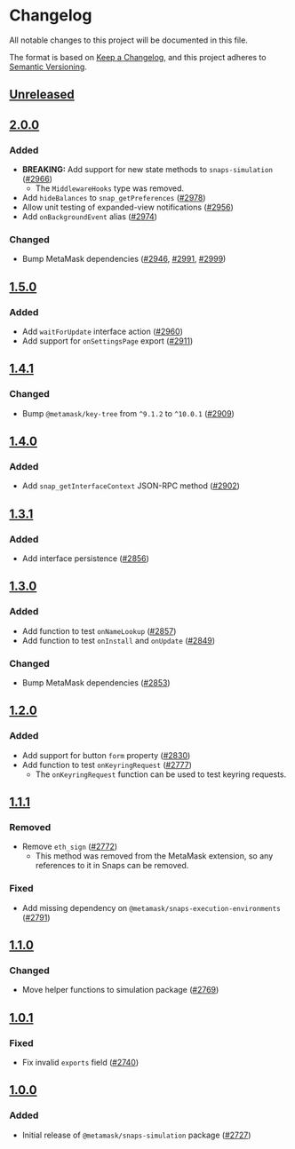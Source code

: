# Changelog

All notable changes to this project will be documented in this file.

The format is based on [Keep a Changelog](https://keepachangelog.com/en/1.0.0/),
and this project adheres to [Semantic Versioning](https://semver.org/spec/v2.0.0.html).

## [Unreleased]

## [2.0.0]

### Added

- **BREAKING:** Add support for new state methods to `snaps-simulation` ([#2966](https://github.com/MetaMask/snaps/pull/2966))
  - The `MiddlewareHooks` type was removed.
- Add `hideBalances` to `snap_getPreferences` ([#2978](https://github.com/MetaMask/snaps/pull/2978))
- Allow unit testing of expanded-view notifications ([#2956](https://github.com/MetaMask/snaps/pull/2956))
- Add `onBackgroundEvent` alias ([#2974](https://github.com/MetaMask/snaps/pull/2974))

### Changed

- Bump MetaMask dependencies ([#2946](https://github.com/MetaMask/snaps/pull/2946), [#2991](https://github.com/MetaMask/snaps/pull/2991), [#2999](https://github.com/MetaMask/snaps/pull/2999))

## [1.5.0]

### Added

- Add `waitForUpdate` interface action ([#2960](https://github.com/MetaMask/snaps/pull/2960))
- Add support for `onSettingsPage` export ([#2911](https://github.com/MetaMask/snaps/pull/2911))

## [1.4.1]

### Changed

- Bump `@metamask/key-tree` from `^9.1.2` to `^10.0.1` ([#2909](https://github.com/MetaMask/snaps/pull/2909))

## [1.4.0]

### Added

- Add `snap_getInterfaceContext` JSON-RPC method ([#2902](https://github.com/MetaMask/snaps/pull/2902))

## [1.3.1]

### Added

- Add interface persistence ([#2856](https://github.com/MetaMask/snaps/pull/2856))

## [1.3.0]

### Added

- Add function to test `onNameLookup` ([#2857](https://github.com/MetaMask/snaps/pull/2857))
- Add function to test `onInstall` and `onUpdate` ([#2849](https://github.com/MetaMask/snaps/pull/2849))

### Changed

- Bump MetaMask dependencies ([#2853](https://github.com/MetaMask/snaps/pull/2853))

## [1.2.0]

### Added

- Add support for button `form` property ([#2830](https://github.com/MetaMask/snaps/pull/2830))
- Add function to test `onKeyringRequest` ([#2777](https://github.com/MetaMask/snaps/pull/2777))
  - The `onKeyringRequest` function can be used to test keyring requests.

## [1.1.1]

### Removed

- Remove `eth_sign` ([#2772](https://github.com/MetaMask/snaps/pull/2772))
  - This method was removed from the MetaMask extension, so any references to it
    in Snaps can be removed.

### Fixed

- Add missing dependency on `@metamask/snaps-execution-environments` ([#2791](https://github.com/MetaMask/snaps/pull/2791))

## [1.1.0]

### Changed

- Move helper functions to simulation package ([#2769](https://github.com/MetaMask/snaps/pull/2769))

## [1.0.1]

### Fixed

- Fix invalid `exports` field ([#2740](https://github.com/MetaMask/snaps/pull/2740))

## [1.0.0]

### Added

- Initial release of `@metamask/snaps-simulation` package ([#2727](https://github.com/MetaMask/snaps/pull/2727))

[Unreleased]: https://github.com/MetaMask/snaps/compare/@metamask/snaps-simulation@2.0.0...HEAD
[2.0.0]: https://github.com/MetaMask/snaps/compare/@metamask/snaps-simulation@1.5.0...@metamask/snaps-simulation@2.0.0
[1.5.0]: https://github.com/MetaMask/snaps/compare/@metamask/snaps-simulation@1.4.1...@metamask/snaps-simulation@1.5.0
[1.4.1]: https://github.com/MetaMask/snaps/compare/@metamask/snaps-simulation@1.4.0...@metamask/snaps-simulation@1.4.1
[1.4.0]: https://github.com/MetaMask/snaps/compare/@metamask/snaps-simulation@1.3.1...@metamask/snaps-simulation@1.4.0
[1.3.1]: https://github.com/MetaMask/snaps/compare/@metamask/snaps-simulation@1.3.0...@metamask/snaps-simulation@1.3.1
[1.3.0]: https://github.com/MetaMask/snaps/compare/@metamask/snaps-simulation@1.2.0...@metamask/snaps-simulation@1.3.0
[1.2.0]: https://github.com/MetaMask/snaps/compare/@metamask/snaps-simulation@1.1.1...@metamask/snaps-simulation@1.2.0
[1.1.1]: https://github.com/MetaMask/snaps/compare/@metamask/snaps-simulation@1.1.0...@metamask/snaps-simulation@1.1.1
[1.1.0]: https://github.com/MetaMask/snaps/compare/@metamask/snaps-simulation@1.0.1...@metamask/snaps-simulation@1.1.0
[1.0.1]: https://github.com/MetaMask/snaps/compare/@metamask/snaps-simulation@1.0.0...@metamask/snaps-simulation@1.0.1
[1.0.0]: https://github.com/MetaMask/snaps/releases/tag/@metamask/snaps-simulation@1.0.0
